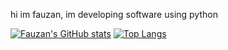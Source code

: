 hi im fauzan, im developing software using python

[![Fauzan's GitHub stats](https://github-readme-stats.vercel.app/api?username=fauzanebd&count_private=true&show_icons=true&theme=onedark)](https://github.com/anuraghazra/github-readme-stats)
[![Top Langs](https://github-readme-stats.vercel.app/api/top-langs/?username=fauzanebd&hide=QML,html,cython&layout=compact&theme=onedark)](https://github.com/anuraghazra/github-readme-stats)



<!---
fauzanebd/fauzanebd is a ✨ special ✨ repository because its `README.md` (this file) appears on your GitHub profile.
You can click the Preview link to take a look at your changes.
--->
